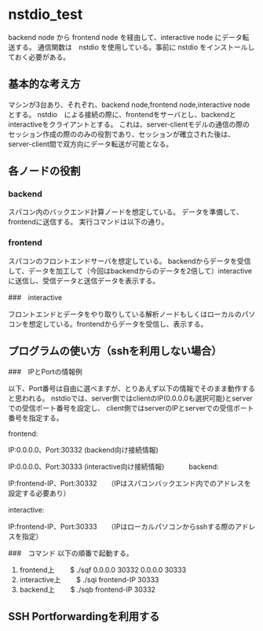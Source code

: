 # nstdio_test

backend node から frontend node を経由して、interactive node にデータ転送する。
通信関数は　nstdio を使用している。事前に nstdio をインストールしておく必要がある。

## 基本的な考え方

マシンが3台あり、それぞれ、backend node,frontend node,interactive nodeとする。
nstdio　による接続の際に、frontendをサーバとし、backendとinteractiveをクライアントとする。
これは、server-clientモデルの通信の際のセッション作成の際ののみの役割であり、セッションが確立された後は、
server-client間で双方向にデータ転送が可能となる。

## 各ノードの役割
### backend

スパコン内のバックエンド計算ノードを想定している。
データを準備して、frontendに送信する。
実行コマンドは以下の通り。

### frontend

スパコンのフロントエンドサーバを想定している。
backendからデータを受信して、データを加工して（今回はbackendからのデータを2倍して）interactiveに送信し、受信データと送信データを表示する。

###　interactive

フロントエンドとデータをやり取りしている解析ノードもしくはローカルのパソコンを想定している。frontendからデータを受信し、表示する。

## プログラムの使い方（sshを利用しない場合）

###　IPとPortの情報例

以下、Port番号は自由に選べますが、とりあえず以下の情報でそのまま動作すると思われる。
nstdioでは、server側ではclientのIP(0.0.0.0も選択可能)とserverでの受信ポート番号を設定し、
client側ではserverのIPとserverでの受信ポート番号を指定する。

frontend:

IP:0.0.0.0、Port:30332 (backend向け接続情報)　

IP:0.0.0.0、Port:30333 (interactive向け接続情報)　　
　
backend:　　

IP:frontend-IP、Port:30332　　（IPはスパコンバックエンド内でのアドレスを設定する必要あり）

interactive:　　

IP:frontend-IP、Port:30333　　（IPはローカルパソコンからsshする際のアドレスを指定）

###　コマンド
以下の順番で起動する。　　
1. frontend上　　
$ ./sqf 0.0.0.0 30332 0.0.0.0 30333　　
　　
2. interactive上　　
$ ./sqi frontend-IP 30333　　
　　
3. backend上　　
$ ./sqb frontend-IP 30332　　
　　
## SSH Portforwardingを利用する
